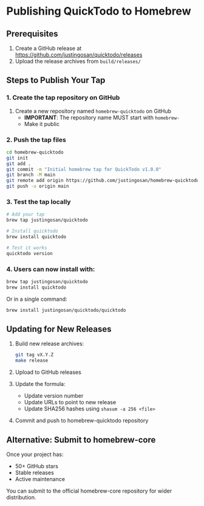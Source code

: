 # Publishing QuickTodo to Homebrew

## Prerequisites

1. Create a GitHub release at https://github.com/justingosan/quicktodo/releases
2. Upload the release archives from `build/releases/`

## Steps to Publish Your Tap

### 1. Create the tap repository on GitHub

1. Create a new repository named `homebrew-quicktodo` on GitHub
   - **IMPORTANT**: The repository name MUST start with `homebrew-`
   - Make it public

### 2. Push the tap files

```bash
cd homebrew-quicktodo
git init
git add .
git commit -m "Initial homebrew tap for QuickTodo v1.0.0"
git branch -M main
git remote add origin https://github.com/justingosan/homebrew-quicktodo.git
git push -u origin main
```

### 3. Test the tap locally

```bash
# Add your tap
brew tap justingosan/quicktodo

# Install quicktodo
brew install quicktodo

# Test it works
quicktodo version
```

### 4. Users can now install with:

```bash
brew tap justingosan/quicktodo
brew install quicktodo
```

Or in a single command:

```bash
brew install justingosan/quicktodo/quicktodo
```

## Updating for New Releases

1. Build new release archives:
   ```bash
   git tag vX.Y.Z
   make release
   ```

2. Upload to GitHub releases

3. Update the formula:
   - Update version number
   - Update URLs to point to new release
   - Update SHA256 hashes using `shasum -a 256 <file>`

4. Commit and push to homebrew-quicktodo repository

## Alternative: Submit to homebrew-core

Once your project has:
- 50+ GitHub stars
- Stable releases
- Active maintenance

You can submit to the official homebrew-core repository for wider distribution.
